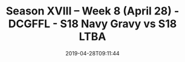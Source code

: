---
title: Season XVIII – Week 8 (April 28) - DCGFFL - S18 Navy Gravy vs S18 LTBA
teams-score:
- team: _teams/navy.md
  score: 40
- team: _teams/baby-blue.md
  score: 31
mvp: Joe Owens (Navy), Kori Saunders (Baby Blue)
game-ball: ''
sportsperson: ''
season: 18
week: 8
date: '2019-04-28T09:11:44'
pageid: season-xviii-week-8-april-28-6917-vs-6910
---
